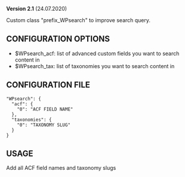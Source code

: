 **Version 2.1** (24.07.2020)

Custom class "prefix_WPsearch" to improve search query.

## CONFIGURATION OPTIONS
* $WPsearch_acf: list of advanced custom fields you want to search content in
* $WPsearch_tax: list of taxonomies you want to search content in

## CONFIGURATION FILE
```
"WPsearch": {
  "acf": {
    "0": "ACF FIELD NAME"
  },
  "taxonomies": {
    "0": "TAXONOMY SLUG"
  }
}
```

## USAGE
Add all ACF field names and taxonomy slugs
